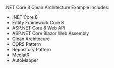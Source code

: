 .NET Core 8 Clean Architecture Example
Includes:
- .NET Core 8
- Entity Framework Core 8
- ASP.NET Core 8 Web API
- ASP.NET Core Blazor Web Assembly
- Clean Architecure
- CQRS Pattern
- Repository Pattern
- MediatR
- AutoMapper

